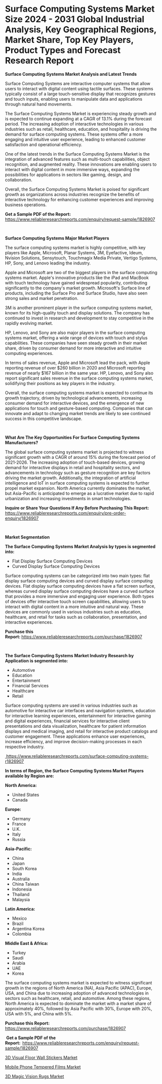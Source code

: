 <p><h1>Surface Computing Systems Market Size 2024 - 2031 Global Industrial Analysis, Key Geographical Regions, Market Share, Top Key Players, Product Types and Forecast Research Report</h1></p><p><strong>Surface Computing Systems Market Analysis and Latest Trends</strong></p>
<p><p>Surface Computing Systems are interactive computer systems that allow users to interact with digital content using tactile surfaces. These systems typically consist of a large touch-sensitive display that recognizes gestures and touch inputs, enabling users to manipulate data and applications through natural hand movements.</p><p>The Surface Computing Systems Market is experiencing steady growth and is expected to continue expanding at a CAGR of 13.1% during the forecast period. The increasing adoption of interactive technologies in various industries such as retail, healthcare, education, and hospitality is driving the demand for surface computing systems. These systems offer a more engaging and intuitive user experience, leading to enhanced customer satisfaction and operational efficiency.</p><p>One of the latest trends in the Surface Computing Systems Market is the integration of advanced features such as multi-touch capabilities, object recognition, and augmented reality. These innovations are enabling users to interact with digital content in more immersive ways, expanding the possibilities for applications in sectors like gaming, design, and collaboration.</p><p>Overall, the Surface Computing Systems Market is poised for significant growth as organizations across industries recognize the benefits of interactive technology for enhancing customer experiences and improving business operations.</p></p>
<p><strong>Get a Sample PDF of the Report:&nbsp;</strong> <a href="https://www.reliableresearchreports.com/enquiry/request-sample/1826907">https://www.reliableresearchreports.com/enquiry/request-sample/1826907</a></p>
<p>&nbsp;</p>
<p><strong>Surface Computing Systems Major Market Players</strong></p>
<p><p>The surface computing systems market is highly competitive, with key players like Apple, Microsoft, Planar Systems, 3M, Eyefactive, Ideum, Nvision Solutions, Sensytouch, Touchmagix Media Private, Vertigo Systems, HP, Sony, and Lenovo leading the industry. </p><p>Apple and Microsoft are two of the biggest players in the surface computing systems market. Apple's innovative products like the iPad and MacBook with touch technology have gained widespread popularity, contributing significantly to the company's market growth. Microsoft's Surface line of products, including the Surface Pro and Surface Studio, have also seen strong sales and market penetration.</p><p>3M is another prominent player in the surface computing systems market, known for its high-quality touch and display solutions. The company has continued to invest in research and development to stay competitive in the rapidly evolving market.</p><p>HP, Lenovo, and Sony are also major players in the surface computing systems market, offering a wide range of devices with touch and stylus capabilities. These companies have seen steady growth in their market share, driven by consumer demand for more interactive and intuitive computing experiences.</p><p>In terms of sales revenue, Apple and Microsoft lead the pack, with Apple reporting revenue of over $260 billion in 2020 and Microsoft reporting revenue of nearly $167 billion in the same year. HP, Lenovo, and Sony also report significant sales revenue in the surface computing systems market, solidifying their positions as key players in the industry.</p><p>Overall, the surface computing systems market is expected to continue its growth trajectory, driven by technological advancements, increasing consumer demand for interactive devices, and the emergence of new applications for touch and gesture-based computing. Companies that can innovate and adapt to changing market trends are likely to see continued success in this competitive landscape.</p></p>
<p>&nbsp;</p>
<p><strong>What Are The Key Opportunities For Surface Computing Systems Manufacturers?</strong></p>
<p><p>The global surface computing systems market is projected to witness significant growth with a CAGR of around 15% during the forecast period of 2021-2026. The increasing adoption of touch-based devices, growing demand for interactive displays in retail and hospitality sectors, and advancements in technology such as gesture recognition are key factors driving the market growth. Additionally, the integration of artificial intelligence and IoT in surface computing systems is expected to further propel market expansion. North America currently dominates the market, but Asia-Pacific is anticipated to emerge as a lucrative market due to rapid urbanization and increasing investments in smart technologies.</p></p>
<p><strong>Inquire or Share Your Questions If Any Before Purchasing This Report:</strong> <a href="https://www.reliableresearchreports.com/enquiry/pre-order-enquiry/1826907">https://www.reliableresearchreports.com/enquiry/pre-order-enquiry/1826907</a></p>
<p>&nbsp;</p>
<p><strong>Market Segmentation</strong></p>
<p><strong>The Surface Computing Systems Market Analysis by types is segmented into:</strong></p>
<p><ul><li>Flat Display Surface Computing Devices</li><li>Curved Display Surface Computing Devices</li></ul></p>
<p><p>Surface computing systems can be categorized into two main types: flat display surface computing devices and curved display surface computing devices. Flat display surface computing devices have a flat screen surface, whereas curved display surface computing devices have a curved surface that provides a more immersive and engaging user experience. Both types of devices offer interactive touch screen capabilities, allowing users to interact with digital content in a more intuitive and natural way. These devices are commonly used in various industries such as education, healthcare, and retail for tasks such as collaboration, presentation, and interactive experiences.</p></p>
<p><strong>Purchase this Report:&nbsp;</strong><a href="https://www.reliableresearchreports.com/purchase/1826907">https://www.reliableresearchreports.com/purchase/1826907</a></p>
<p>&nbsp;</p>
<p><strong>The Surface Computing Systems Market Industry Research by Application is segmented into:</strong></p>
<p><ul><li>Automotive</li><li>Education</li><li>Entertainment</li><li>Financial Services</li><li>Healthcare</li><li>Retail</li></ul></p>
<p><p>Surface computing systems are used in various industries such as automotive for interactive car interfaces and navigation systems, education for interactive learning experiences, entertainment for interactive gaming and digital experiences, financial services for interactive client presentations and data visualization, healthcare for patient information displays and medical imaging, and retail for interactive product catalogs and customer engagement. These applications enhance user experiences, increase efficiency, and improve decision-making processes in each respective industry.</p></p>
<p><a href="https://www.reliableresearchreports.com/surface-computing-systems-r1826907">&nbsp;https://www.reliableresearchreports.com/surface-computing-systems-r1826907</a></p>
<p><strong>In terms of Region, the Surface Computing Systems Market Players available by Region are:</strong></p>
<p>
    <p> <strong> North America: </strong>
        <ul>
            <li>United States</li>
            <li>Canada</li>
        </ul>
        </p> 
    <p> <strong> Europe: </strong>
        <ul>
            <li>Germany</li>
            <li>France</li>
            <li>U.K.</li>
            <li>Italy</li>
            <li>Russia</li>
        </ul>
        </p> 
    <p> <strong> Asia-Pacific: </strong>
        <ul>
            <li>China</li>
            <li>Japan</li>
            <li>South Korea</li>
            <li>India</li>
            <li>Australia</li>
            <li>China Taiwan</li>
            <li>Indonesia</li>
            <li>Thailand</li>
            <li>Malaysia</li>
        </ul>
        </p> 
    <p> <strong> Latin America: </strong>
        <ul>
            <li>Mexico</li>
            <li>Brazil</li>
            <li>Argentina Korea</li>
            <li>Colombia</li>
        </ul>
        </p> 
    <p> <strong> Middle East & Africa: </strong>
        <ul>
            <li>Turkey</li>
            <li>Saudi</li>
            <li>Arabia</li>
            <li>UAE</li>
            <li>Korea</li>
        </ul>
    </p>
    </p>
<p><p>The surface computing systems market is expected to witness significant growth in the regions of North America (NA), Asia Pacific (APAC), Europe, USA, and China due to increasing adoption of advanced technologies in sectors such as healthcare, retail, and automotive. Among these regions, North America is expected to dominate the market with a market share of approximately 40%, followed by Asia Pacific with 30%, Europe with 20%, USA with 5%, and China with 5%.</p></p>
<p><strong>Purchase this Report: </strong><a href="https://www.reliableresearchreports.com/purchase/1826907">https://www.reliableresearchreports.com/purchase/1826907</a></p>
<p>&nbsp;<strong>Get a Sample PDF of the Report:&nbsp;&nbsp;</strong><a href="https://www.reliableresearchreports.com/enquiry/request-sample/1826907">https://www.reliableresearchreports.com/enquiry/request-sample/1826907</a></p>
<p><strong></strong></p>
<p><p><a href="https://www.linkedin.com/pulse/3d-visual-floor-wall-stickers-market-competitive-analysis-hoprf?trackingId=BmnuIK%2FdF4WWi5%2FhldeBlA%3D%3D">3D Visual Floor Wall Stickers Market</a></p><p><a href="https://www.linkedin.com/pulse/mobile-phone-tempered-films-market-analysis-its-cagr-segmentation-uzq5f?trackingId=V8r4krq0e63mlCgZJ4AY%2FA%3D%3D">Mobile Phone Tempered Films Market</a></p><p><a href="https://www.linkedin.com/pulse/3d-magic-vision-rugs-market-analysis-its-cagr-segmentation-n5xrf?trackingId=YKbpDmZY4ZwlOzyWoxedvw%3D%3D">3D Magic Vision Rugs Market</a></p></p>